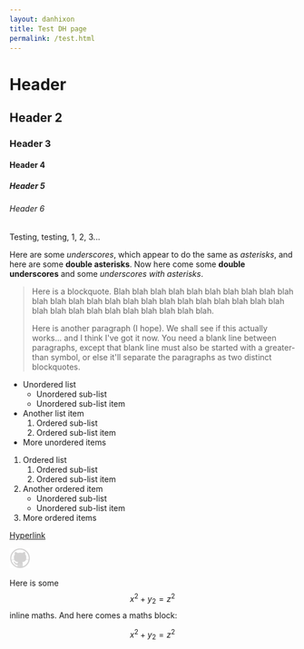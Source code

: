 ```yaml
---
layout: danhixon
title: Test DH page
permalink: /test.html
---
```

# Header

## Header 2

### Header 3

#### Header 4

##### Header 5

###### Header 6

Testing, testing, 1, 2, 3...

Here are some _underscores_, which appear to do the same as *asterisks*, and here are some **double asterisks**.  Now here come some __double underscores__ and some _*underscores with asterisks*_.

> Here is a blockquote. Blah blah blah blah blah blah blah blah blah blah blah blah blah blah blah blah blah blah blah blah blah blah blah blah blah blah blah blah blah blah blah blah blah blah.
>
> Here is another paragraph (I hope).  We shall see if this actually works... and I think I've got it now.  You need a blank line between paragraphs, except that blank line must also be started with a greater-than symbol, or else it'll separate the paragraphs as two distinct blockquotes.

* Unordered list
    * Unordered sub-list
    * Unordered sub-list item
* Another list item
    1. Ordered sub-list
    2. Ordered sub-list item
* More unordered items


1. Ordered list
    1. Ordered sub-list
    2. Ordered sub-list item
2. Another ordered item
    * Unordered sub-list
    * Unordered sub-list item
3. More ordered items

[Hyperlink](https://google.co.uk)

![Image link](/assets/images/octocat-logo.png)

Here is some $$x^2 + y_2 = z^2$$ inline maths.  And here comes a maths block:

$$x^2 + y_2 = z^2$$
